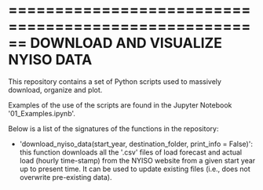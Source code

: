 ======================================================
DOWNLOAD AND VISUALIZE NYISO DATA
======================================================

This repository contains a set of Python scripts used to massively download, organize and plot. 

Examples of the use of the scripts are found in the Jupyter Notebook '01_Examples.ipynb'.

Below is a list of the signatures of the functions in the repository:

- 'download_nyiso_data(start_year, destination_folder, print_info = False)': this function downloads all the '.csv' files of load forecast and actual load (hourly time-stamp) from the NYISO website from a given start year up to present time. It can be used to update existing files (i.e., does not overwrite pre-existing data).

